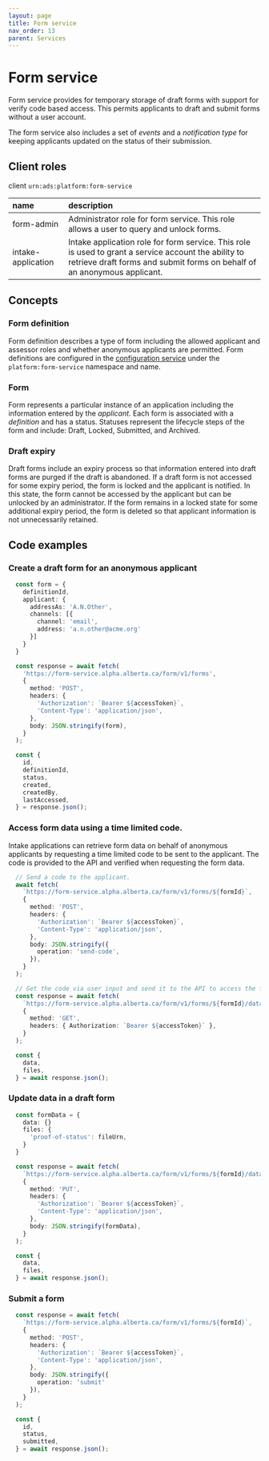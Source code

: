 ```yaml
---
layout: page
title: Form service
nav_order: 13
parent: Services
---
```


# Form service
Form service provides for temporary storage of draft forms with support for verify code based access. This permits applicants to draft and submit forms without a user account.

The form service also includes a set of *events* and a *notification type* for keeping applicants updated on the status of their submission.

## Client roles
client `urn:ads:platform:form-service`

| name | description |
|:-|:-|
| form-admin | Administrator role for form service. This role allows a user to query and unlock forms.  |
| intake-application | Intake application role for form service. This role is used to grant a service account the ability to retrieve draft forms and submit forms on behalf of an anonymous applicant.  |


## Concepts
### Form definition
Form definition describes a type of form including the allowed applicant and assessor roles and whether anonymous applicants are permitted. Form definitions are configured in the [configuration service](configuration-service.md) under the `platform:form-service` namespace and name.

### Form
Form represents a particular instance of an application including the information entered by the *applicant*. Each form is associated with a *definition* and has a status. Statuses represent the lifecycle steps of the form and include: Draft, Locked, Submitted, and Archived.

### Draft expiry
Draft forms include an expiry process so that information entered into draft forms are purged if the draft is abandoned. If a draft form is not accessed for some expiry period, the form is locked and the applicant is notified. In this state, the form cannot be accessed by the applicant but can be unlocked by an administrator. If the form remains in a locked state for some additional expiry period, the form is deleted so that applicant information is not unnecessarily retained.

## Code examples
### Create a draft form for an anonymous applicant
```typescript
  const form = {
    definitionId,
    applicant: {
      addressAs: 'A.N.Other',
      channels: [{
        channel: 'email',
        address: 'a.n.other@acme.org'
      }]
    }
  }

  const response = await fetch(
    'https://form-service.alpha.alberta.ca/form/v1/forms',
    {
      method: 'POST',
      headers: {
        'Authorization': `Bearer ${accessToken}`,
        'Content-Type': 'application/json',
      },
      body: JSON.stringify(form),
    }
  );

  const {
    id,
    definitionId,
    status,
    created,
    createdBy,
    lastAccessed,
  } = response.json();
```

### Access form data using a time limited code.
Intake applications can retrieve form data on behalf of anonymous applicants by requesting a time limited code to be sent to the applicant. The code is provided to the API and verified when requesting the form data.
```typescript
  // Send a code to the applicant.
  await fetch(
    `https://form-service.alpha.alberta.ca/form/v1/forms/${formId}`,
    {
      method: 'POST',
      headers: {
        'Authorization': `Bearer ${accessToken}`,
        'Content-Type': 'application/json',
      },
      body: JSON.stringify({
        operation: 'send-code',
      }),
    }
  );

  // Get the code via user input and send it to the API to access the form data.
  const response = await fetch(
    `https://form-service.alpha.alberta.ca/form/v1/forms/${formId}/data?code=${code}`,
    {
      method: 'GET',
      headers: { Authorization: `Bearer ${accessToken}` },
    }
  );

  const {
    data,
    files,
  } = await response.json();
```

### Update data in a draft form
```typescript
  const formData = {
    data: {}
    files: {
      'proof-of-status': fileUrn,
    }
  }

  const response = await fetch(
    `https://form-service.alpha.alberta.ca/form/v1/forms/${formId}/data`,
    {
      method: 'PUT',
      headers: {
        'Authorization': `Bearer ${accessToken}`,
        'Content-Type': 'application/json',
      },
      body: JSON.stringify(formData),
    }
  );

  const {
    data,
    files,
  } = await response.json();
```

### Submit a form
```typescript
  const response = await fetch(
    `https://form-service.alpha.alberta.ca/form/v1/forms/${formId}`,
    {
      method: 'POST',
      headers: {
        'Authorization': `Bearer ${accessToken}`,
        'Content-Type': 'application/json',
      },
      body: JSON.stringify({
        operation: 'submit'
      }),
    }
  );

  const {
    id,
    status,
    submitted,
  } = await response.json();
```
